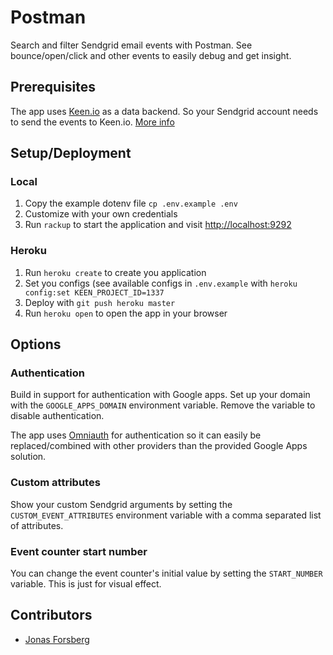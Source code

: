 Postman
=======
Search and filter Sendgrid email events with Postman.
See bounce/open/click and other events to easily debug and get insight.

## Prerequisites
The app uses [Keen.io](http://keen.io) as a data backend. So your Sendgrid account needs to send the events to Keen.io. [More info](https://keen.io/docs/partners/#sendgrid)

## Setup/Deployment
### Local
1. Copy the example dotenv file `cp .env.example .env`
2. Customize with your own credentials
3. Run `rackup` to start the application and visit [http://localhost:9292](http://localhost:9292)

### Heroku
1. Run `heroku create` to create you application
2. Set you configs (see available configs in `.env.example` with `heroku config:set KEEN_PROJECT_ID=1337`
3. Deploy with `git push heroku master`
4. Run `heroku open` to open the app in your browser

## Options
### Authentication
Build in support for authentication with Google apps. Set up your domain with the `GOOGLE_APPS_DOMAIN` environment variable. Remove the variable to disable authentication.

The app uses [Omniauth](https://github.com/intridea/omniauth) for authentication so it can easily be replaced/combined with other providers than the provided Google Apps solution.

### Custom attributes
Show your custom Sendgrid arguments by setting the `CUSTOM_EVENT_ATTRIBUTES` environment variable with a comma separated list of attributes.

### Event counter start number
You can change the event counter's initial value by setting the `START_NUMBER` variable. This is just for visual effect.

## Contributors
* [Jonas Forsberg](http://github.com/himynameisjonas)
